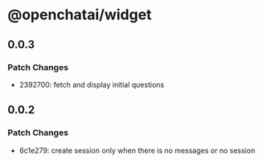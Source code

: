 # @openchatai/widget

## 0.0.3

### Patch Changes

- 2392700: fetch and display initial questions

## 0.0.2

### Patch Changes

- 6c1e279: create session only when there is no messages or no session
